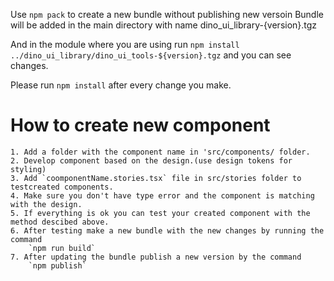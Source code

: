 

Use `npm pack` to create a new bundle without publishing new versoin 
Bundle will be added in the main directory with name dino_ui_library-{version}.tgz


And in the module where you are using run
`npm install ../dino_ui_library/dino_ui_tools-${version}.tgz`
and you can see changes.

Please run `npm install` after every change you make.


# How to create new component

    1. Add a folder with the component name in 'src/components/ folder.
    2. Develop component based on the design.(use design tokens for styling)
    3. Add `coomponentName.stories.tsx` file in src/stories folder to testcreated components.
    4. Make sure you don't have type error and the component is matching with the design.
    5. If everything is ok you can test your created component with the method descibed above.
    6. After testing make a new bundle with the new changes by running the command 
        `npm run build`
    7. After updating the bundle publish a new version by the command
        `npm publish`

